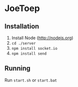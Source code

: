 # JoeToep
## Installation
1. Install Node (http://nodejs.org)
2. `cd ./server`
3. `npm install socket.io`
4. `npm install send`

## Running
Run `start.sh` or `start.bat`